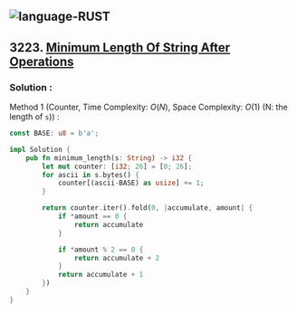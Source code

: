 ![language-RUST](https://img.shields.io/badge/RUST-8d4004?style=for-the-badge&logo=RUST)
---

## 3223. [Minimum Length Of String After Operations](https://leetcode.com/problems/minimum-length-of-string-after-operations)

### Solution :

Method 1 (Counter, Time Complexity: $O(N)$, Space Complexity: $O(1)$ (N: the length of `s`)) :
```rust
const BASE: u8 = b'a';

impl Solution {
    pub fn minimum_length(s: String) -> i32 {
        let mut counter: [i32; 26] = [0; 26];
        for ascii in s.bytes() {
            counter[(ascii-BASE) as usize] += 1;
        }

        return counter.iter().fold(0, |accumulate, amount| {
            if *amount == 0 {
                return accumulate
            }

            if *amount % 2 == 0 {
                return accumulate + 2
            }
            return accumulate + 1
        })
    }
}
```
